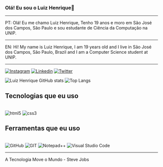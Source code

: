 ### Olá! Eu sou o Luiz Henrique👋
<hr>
PT: Olá! Eu me chamo Luiz Henrique, Tenho 19 anos e moro em São José dos Campos, São Paulo e sou estudante de Ciência da Computação na UNIP.
<hr>
EN: Hi! My name is Luiz Henrique, I am 19 years old and I live in São José dos Campos, São Paulo, Brazil and I am a Computer Science student at UNIP.
<hr>

[![Instagram](https://img.shields.io/badge/Instagram-E4405F?style=for-the-badge&logo=instagram&logoColor=white)](https://www.instagram.com/luizhenrique13_/)
[![Linkedin](https://img.shields.io/badge/LinkedIn-0077B5?style=for-the-badge&logo=linkedin&logoColor=white)](https://www.linkedin.com/in/luiz-henrique-brito-de-oliveira-8b0b01344/)
[![Twitter](https://img.shields.io/badge/Twitter-1DA1F2?style=for-the-badge&logo=twitter&logoColor=white)](https://x.com/Luiz130406)

![Luiz Henrique GitHub stats](https://github-readme-stats.vercel.app/api?username=Luizhenrique1304&show_icons=true&theme=radical)
![Top Langs](https://github-readme-stats.vercel.app/api/top-langs/?username=Luizhenrique1304&layout=compact)

## Tecnologias que eu uso

<div style="display: inline_block"><br/>
  <img align="center" alt="html5" src="https://img.shields.io/badge/HTML5-E34F26?style=for-the-badge&logo=html5&logoColor=white" />
  <img align="center" alt="css3" src="https://img.shields.io/badge/CSS3-1572B6?style=for-the-badge&logo=css3&logoColor=white" />
</div>

## Ferramentas que eu uso

<div style="display: inline_block"><br/>
  <img align="center" alt="GitHub" src="https://img.shields.io/badge/GitHub-100000?style=for-the-badge&logo=github&logoColor=white" >
  <img align="center" alt="GIT" src="https://img.shields.io/badge/GIT-E44C30?style=for-the-badge&logo=git&logoColor=white" />
  <img align="center" alt="Notepad++" src="https://img.shields.io/badge/Notepad++-90E59A.svg?style=for-the-badge&logo=notepad%2B%2B&logoColor=black" />
  <img align="center" alt="Visual Studio Code" src="https://img.shields.io/badge/Visual_Studio_Code-0078D4?style=for-the-badge&logo=visual%20studio%20code&logoColor=white" />
</div>

<hr>
A Tecnologia Move o Mundo - Steve Jobs

